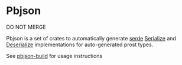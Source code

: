 # Pbjson

DO NOT MERGE

Pbjson is a set of crates to automatically generate [serde](https://serde.rs/) [Serialize](https://docs.rs/serde/1.0.130/serde/trait.Serialize.html) and [Deserialize](https://docs.rs/serde/1.0.130/serde/trait.Deserialize.html) implementations for auto-generated prost types.

See [pbjson-build](https://docs.rs/pbjson-build) for usage instructions
